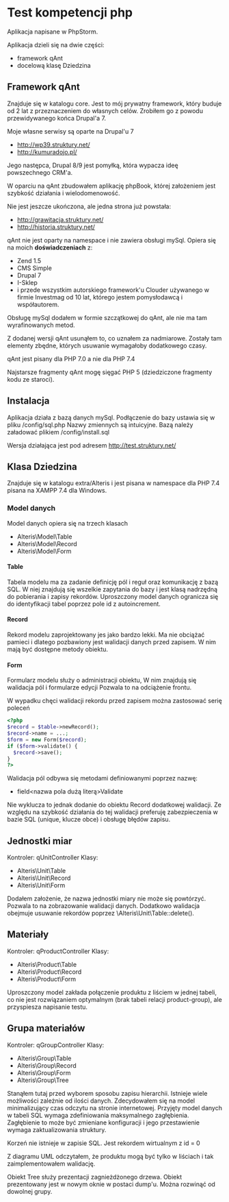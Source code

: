 # Test kompetencji php

Aplikacja napisane w PhpStorm.

Aplikacja dzieli się na dwie części:

- framework qAnt
- docelową klasę Dziedzina

## Framework qAnt

Znajduje się w katalogu core. Jest to mój prywatny framework, który buduje od 2 lat z przeznaczeniem do własnych celów.
Zrobiłem go z powodu przewidywanego końca Drupal'a 7.

Moje własne serwisy są oparte na Drupal'u 7

- http://wp39.struktury.net/
- http://kumuradojo.pl/

Jego następca, Drupal 8/9 jest pomyłką, która wypacza ideę powszechnego CRM'a.

W oparciu na qAnt zbudowałem aplikację phpBook, której założeniem jest szybkość działania i wielodomenowość.

Nie jest jeszcze ukończona, ale jedna strona już powstała:

- http://grawitacja.struktury.net/
- http://historia.struktury.net/

qAnt nie jest oparty na namespace i nie zawiera obsługi mySql. Opiera się na moich **doświadczeniach** z:

- Zend 1.5
- CMS Simple
- Drupal 7
- I-Sklep
- i przede wszystkim autorskiego framework'u Clouder używanego w firmie Investmag od 10 lat, którego jestem pomysłodawcą i współautorem.  

Obsługę mySql dodałem w formie szczątkowej do qAnt, ale nie ma tam wyrafinowanych metod.

Z dodanej wersji qAnt usunąłem to, co uznałem za nadmiarowe.
Zostały tam elementy zbędne, których usuwanie wymagałoby dodatkowego czasy.

qAnt jest pisany dla PHP 7.0 a nie dla PHP 7.4

Najstarsze fragmenty qAnt mogę sięgać PHP 5 (dziedziczone fragmenty kodu ze staroci).

## Instalacja

Aplikacja działa z bazą danych mySql. Podłączenie do bazy ustawia się w pliku /config/sql.php
Nazwy zmiennych są intuicyjne. Bazą należy załadować plikiem /config/install.sql

Wersja działająca jest pod adresem http://test.struktury.net/ 

## Klasa Dziedzina

Znajduje się w katalogu extra/Alteris i jest pisana w namespace dla PHP 7.4 pisana na XAMPP 7.4 dla Windows.

### Model danych

Model danych opiera się na trzech klasach

- Alteris\Model\Table
- Alteris\Model\Record
- Alteris\Model\Form

#### Table

Tabela modelu ma za zadanie definicję pól i reguł oraz komunikację z bazą SQL.
W niej znajdują się wszelkie zapytania do bazy i jest klasą nadrzędną do
pobierania i zapisy rekordów. Uproszczony model danych ogranicza się do identyfikacji tabel
poprzez pole id z autoincrement.

#### Record

Rekord modelu zaprojektowany jes jako bardzo lekki. Ma nie obciążać pamieci i dlatego 
pozbawiony jest walidacji danych przed zapisem. W nim mają być dostępne metody obiektu.

#### Form

Formularz modelu służy o administracji obiektu, W nim znajdują się walidacja pól i formularze edycji 
Pozwala to na odciążenie frontu.

W wypadku chęci walidacji rekordu przed zapisem można zastosować serię poleceń

```php
<?php
$record = $table->newRecord();
$record->name = ...;
$form = new Form($record);
if ($form->validate() {
  $record->save();
}
?>
```

Walidacja pól odbywa się metodami definiowanymi poprzez nazwę:

- field<nazwa pola dużą literą>Validate

Nie wyklucza to jednak dodanie do obiektu Record dodatkowej walidacji. Ze względu na szybkość działania do tej walidacji
preferuję zabezpieczenia w bazie SQL (unique, klucze obce) i obsługę błędów zapisu. 

## Jednostki miar

Kontroler: qUnitController
Klasy:
- Alteris\Unit\Table
- Alteris\Unit\Record
- Alteris\Unit\Form

Dodałem założenie, że nazwa jednostki miary nie może się powtórzyć.
Pozwala to na zobrazowanie walidacji danych. Dodatkowo walidacja obejmuje usuwanie rekordów poprzez
\Alteris\Unit\Table::delete().  

## Materiały

Kontroler: qProductController
Klasy:
- Alteris\Product\Table
- Alteris\Product\Record
- Alteris\Product\Form

Uproszczony model zakłada połączenie produktu z liściem w jednej tabeli, co nie jest rozwiązaniem optymalnym (brak tabeli relacji product-group),
ale przyspiesza napisanie testu. 

## Grupa materiałów

Kontroler: qGroupController
Klasy:
- Alteris\Group\Table
- Alteris\Group\Record
- Alteris\Group\Form
- Alteris\Group\Tree

Stanąłem tutaj przed wyborem sposobu zapisu hierarchii. Istnieje wiele możliwości zależnie od ilości danych.
Zdecydowałem się na model minimalizujący czas odczytu na stronie internetowej. Przyjęty model danych w tabeli SQL 
wymaga zdefiniowania maksymalnego zagłębienia. Zagłębienie to może być zmieniane konfiguracji i jego przestawienie
wymaga zaktualizowania struktury.

Korzeń nie istnieje w zapisie SQL. Jest rekordem wirtualnym z id = 0

Z diagramu UML odczytałem, że produktu mogą być tylko w liściach i tak zaimplementowałem walidację.

Obiekt Tree służy prezentacji zagnieżdżonego drzewa. Obiekt prezentowany jest w nowym oknie w postaci dump'u.
Można rozwinąć od dowolnej grupy. 

